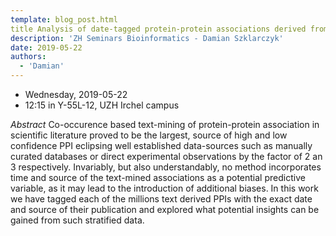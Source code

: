 ```yaml
---
template: blog_post.html
title Analysis of date-tagged protein-protein associations derived from scientific literature.
description: 'ZH Seminars Bioinformatics - Damian Szklarczyk'
date: 2019-05-22
authors:
  - 'Damian'
---
```




* Wednesday, 2019-05-22
* 12:15 in Y-55L-12, UZH Irchel campus



*Abstract* Co-occurence based text-mining of protein-protein association in scientific literature proved to be the largest, source of high and low confidence PPI eclipsing well established data-sources such as manually curated databases or direct experimental observations by the factor of 2 an 3 respectively. Invariably, but also understandably, no method incorporates time and source of the text-mined associations as a potential predictive variable, as it may lead to the introduction of additional biases.<!--more--> In this work we have tagged each of the millions text derived PPIs with the exact date and source of their publication and explored what potential insights can be gained from such stratified data.
 
